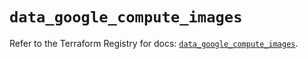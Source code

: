 # `data_google_compute_images`

Refer to the Terraform Registry for docs: [`data_google_compute_images`](https://registry.terraform.io/providers/hashicorp/google/6.48.0/docs/data-sources/compute_images).
